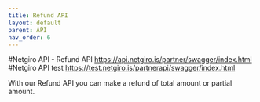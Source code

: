 ```yaml
---
title: Refund API
layout: default
parent: API
nav_order: 6
---
```


#Netgiro API - Refund API
https://api.netgiro.is/partner/swagger/index.html
#Netgiro API test
https://test.netgiro.is/partnerapi/swagger/index.html

With our Refund API you can make a refund of total amount or partial amount.
